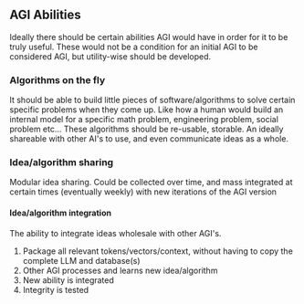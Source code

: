 ## AGI Abilities
Ideally there should be certain abilities AGI would have in order for it to be truly useful. These would not be a condition for an initial AGI to be considered AGI, but utility-wise should be developed.

### Algorithms on the fly
It should be able to build little pieces of software/algorithms to solve certain specific problems when they come up. Like how a human would build an internal model for a specific math problem, engineering problem, social problem etc...
These algorithms should be re-usable, storable. An ideally shareable with other AI's to use, and even communicate ideas as a whole.

### Idea/algorithm sharing
Modular idea sharing.
Could be collected over time, and mass integrated at certain times (eventually weekly) with new iterations of the AGI version

#### Idea/algorithm integration
The ability to integrate ideas wholesale with other AGI's.
1. Package all relevant tokens/vectors/context, without having to copy the complete LLM and database(s)
2. Other AGI processes and learns new idea/algorithm
3. New ability is integrated
4. Integrity is tested
